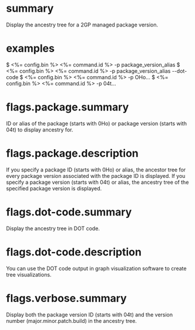 # summary

Display the ancestry tree for a 2GP managed package version.

# examples

$ <%= config.bin %> <%= command.id %> -p package_version_alias
$ <%= config.bin %> <%= command.id %> -p package_version_alias --dot-code
$ <%= config.bin %> <%= command.id %> -p OHo...
$ <%= config.bin %> <%= command.id %> -p 04t...

# flags.package.summary

ID or alias of the package (starts with 0Ho) or package version (starts with 04t) to display ancestry for.

# flags.package.description

If you specify a package ID (starts with 0Ho) or alias, the ancestor tree for every package version associated with the package ID is displayed. If you specify a package version (starts with 04t) or alias, the ancestry tree of the specified package version is displayed.

# flags.dot-code.summary

Display the ancestry tree in DOT code.

# flags.dot-code.description

You can use the DOT code output in graph visualization software to create tree visualizations.

# flags.verbose.summary

Display both the package version ID (starts with 04t) and the version number (major.minor.patch.build) in the ancestry tree.
